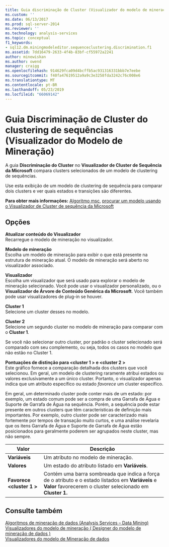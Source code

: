 ```yaml
---
title: Guia discriminação de Cluster (Visualizador do modelo de mineração) de Clusterização de sequência | Microsoft Docs
ms.custom: ''
ms.date: 06/13/2017
ms.prod: sql-server-2014
ms.reviewer: ''
ms.technology: analysis-services
ms.topic: conceptual
f1_keywords:
- sql12.dm.miningmodeleditor.sequenceclustering.discrimination.f1
ms.assetid: 7dd16479-2633-4f4b-83bf-cf55972a2241
author: minewiskan
ms.author: owend
manager: craigg
ms.openlocfilehash: 914629fca09d4bcffb5ac931316331bbb7e7eebe
ms.sourcegitcommit: f40fa47619512a9a9c3e3258fda3242c76c008e6
ms.translationtype: MT
ms.contentlocale: pt-BR
ms.lasthandoff: 05/23/2019
ms.locfileid: "66069142"
---
```

# <a name="sequence-clustering-cluster-discrimination-tab-mining-model-viewer"></a>Guia Discriminação de Cluster do clustering de sequências (Visualizador do Modelo de Mineração)
  A guia  **Discriminação do Cluster** no **Visualizador de Cluster de Sequência da Microsoft** compara clusters selecionados de um modelo de clustering de sequências.  
  
 Use esta exibição de um modelo de clustering de sequência para comparar dois clusters e ver quais estados e transições são diferentes.  
  
 **Para obter mais informações:** [Algoritmo msc](data-mining/microsoft-sequence-clustering-algorithm.md), [procurar um modelo usando o Visualizador de Cluster de sequência da Microsoft](data-mining/browse-a-model-using-the-microsoft-sequence-cluster-viewer.md)  
  
## <a name="options"></a>Opções  
 **Atualizar conteúdo do Visualizador**  
 Recarregue o modelo de mineração no visualizador.  
  
 **Modelo de mineração**  
 Escolha um modelo de mineração para exibir o que está presente na estrutura de mineração atual. O modelo de mineração será aberto no visualizador associado.  
  
 **Visualizador**  
 Escolha um visualizador que será usado para explorar o modelo de mineração selecionado. Você pode usar o visualizador personalizado, ou o **Visualizador de Árvore de Conteúdo Genérica da Microsoft**. Você também pode usar visualizadores de plug-in se houver.  
  
 **Cluster 1**  
 Selecione um cluster desses no modelo.  
  
 **Cluster 2**  
 Selecione um segundo cluster no modelo de mineração para comparar com o **Cluster 1**.  
  
 Se você não selecionar outro cluster, por padrão o cluster selecionado será comparado com seu complemento, ou seja, todos os casos no modelo que não estão no Cluster 1.  
  
 **Pontuações de distinção para \<cluster 1 > e \<cluster 2 >**  
 Este gráfico fornece a comparação detalhada dos clusters que você selecionou. Em geral, um modelo de clustering raramente atribui estados ou valores exclusivamente a um único cluster. Portanto, o visualizador apenas indica que um atributo específico ou estado *favorece* um cluster específico.  
  
 Em geral, um determinado cluster pode conter mais de um estado: por exemplo, um estado comum pode ser a compra de uma Garrafa de Água e Suporte de Garrafa de Água na sequência. Porém, a sequência pode estar presente em outros clusters que têm características de definição mais importantes. Por exemplo, outro cluster pode ser caracterizado mais fortemente por tempos de transação muito curtos, e uma análise revelaria que os itens Garrafa de Água e Suporte de Garrafa de Água estão posicionados para geralmente poderem ser agrupados neste cluster, mas não sempre.  
  
|Valor|Descrição|  
|-----------|-----------------|  
|**Variáveis**|Um atributo no modelo de mineração.|  
|**Valores**|Um estado do atributo listado em **Variáveis**.|  
|**Favorece \<cluster 1 >**|Contém uma barra sombreada que indica a força de o atributo e o estado listados em **Variáveis** e **Valor** favorecerem o cluster selecionado em **Cluster 1.**|  
  
## <a name="see-also"></a>Consulte também  
 [Algoritmos de mineração de dados &#40;Analysis Services – Data Mining&#41;](data-mining/data-mining-algorithms-analysis-services-data-mining.md)   
 [Visualizadores do modelo de mineração &#40; Designer do modelo de mineração de dados &#41;](mining-model-viewers-data-mining-model-designer.md)   
 [Visualizadores do modelo de Mineração de dados](data-mining/data-mining-model-viewers.md)  
  
  

